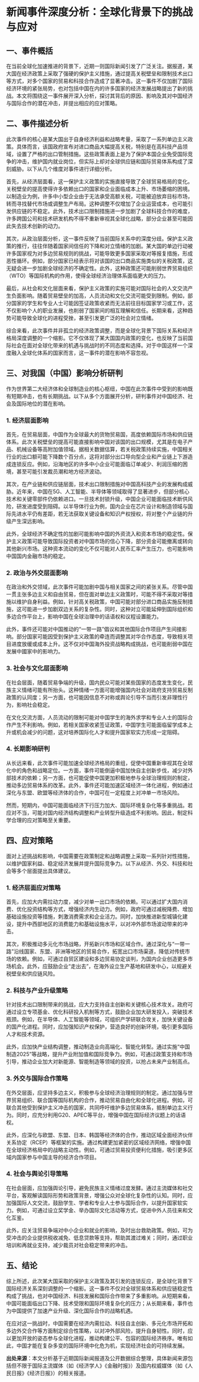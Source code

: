 # 新闻事件深度分析：全球化背景下的挑战与应对

## 一、事件概括

在当前全球化加速推进的背景下，近期一则国际新闻引发了广泛关注。据报道，某大国在经济政策上采取了强硬的保护主义措施，通过提高关税壁垒和限制技术出口等方式，对多个国家的贸易和科技合作造成了显著冲击。这一事件不仅加剧了国际经济环境的紧张局势，也对包括中国在内的许多国家的经济发展战略提出了新的挑战。本文将围绕这一事件展开深入分析，探讨其背后的原因、影响及其对中国经济与国际合作的潜在冲击，并提出相应的应对策略。

## 二、事件描述分析

此次事件的核心是某大国出于自身经济利益和战略考量，采取了一系列单边主义政策。具体而言，该国政府宣布对进口商品大幅提高关税，特别是在高科技产品领域，设置了严格的出口管制措施。这些政策表面上是为了保护本国企业免受国际竞争的冲击，维护国内就业岗位，但实际上却对全球供应链和国际贸易体系构成了深刻威胁。以下从几个维度对事件进行详细分析。

首先，从经济层面看，这一保护主义政策的实施直接导致了全球贸易格局的变化。关税壁垒的提高使得许多依赖出口的国家和企业面临成本上升、市场萎缩的困境。以制造业为例，许多中小型企业由于无法承受高额关税，可能被迫放弃目标市场，转而寻找替代市场或调整生产布局。这种调整不仅增加了企业运营成本，也可能引发供应链的不稳定。此外，技术出口限制措施进一步加剧了全球科技合作的难度，许多跨国公司和技术研发机构不得不重新审视其全球化战略，部分企业甚至可能因此失去技术创新的动力。

其次，从政治层面分析，这一事件反映了当前国际关系中的深度分歧。保护主义政策的推行，往往伴随着国家间信任的下降和对立情绪的加剧。某大国的单边行动被许多国家视为对多边贸易规则的挑战，可能导致更多国家采取对等报复措施，形成恶性循环。例如，部分国家已经表示将对该国的出口商品实施类似的关税政策，这无疑会进一步加剧全球经济的不确定性。此外，这种政策还可能削弱世界贸易组织（WTO）等国际机构的作用，使得全球经济治理体系面临更大的压力。

最后，从社会和文化层面来看，保护主义政策的实施可能对国际社会的人文交流产生负面影响。随着贸易壁垒的加高，人员流动和文化交流可能受到限制。例如，部分国家的学生和专业人士可能因签证政策收紧而无法前往目标国家学习或工作，这不仅影响个人的职业发展，也削弱了国家间的相互理解和信任。长期来看，这种趋势可能导致全球化的进程受挫，甚至引发更广泛的社会对立情绪。

综合来看，此次事件并非孤立的经济政策调整，而是全球化背景下国际关系和经济格局深度调整的一个缩影。它不仅体现了某大国国内政策的变化，也反映了当前国际社会在面对全球化带来的机遇与挑战时的不同态度和选择。对于中国这样一个深度融入全球化体系的国家而言，这一事件的潜在影响不容忽视。

## 三、对我国（中国）影响分析研判

作为世界第二大经济体和全球制造业的核心枢纽，中国在此次事件中受到的影响既有短期冲击，也有长期挑战。以下从多个方面展开分析，研判事件对中国经济、社会及国际地位的潜在影响。

### 1. 经济层面影响

首先，在贸易层面，中国作为全球最大的货物贸易国，高度依赖国际市场和供应链体系。此次关税壁垒的提高可能直接影响中国对该国的出口规模，尤其是在电子产品、机械设备等高附加值领域。据相关数据估算，若关税政策持续实施，中国相关行业的出口额可能下降数个百分点，这将对部分出口导向型企业和产业链上下游造成连锁反应。例如，沿海地区的许多中小企业可能面临订单减少、利润压缩的困境，甚至可能引发裁员潮和地方经济波动。

其次，在产业链和供应链层面，技术出口限制措施对中国高科技产业的发展构成威胁。近年来，中国在5G、人工智能、半导体等领域取得了显著进步，但部分核心技术和关键零部件仍依赖进口。一旦技术封锁升级，中国企业可能面临技术断供风险，研发进度受到阻碍。以半导体行业为例，国内企业在芯片设计和制造领域与国际先进水平仍有差距，若无法获取关键设备和知识产权授权，将对整个产业链的升级产生深远影响。

此外，全球经济不确定性的加剧可能影响中国的外资流入和资本市场的稳定性。保护主义政策可能导致国际投资者对中国市场的信心下降，部分资金可能撤离或转向其他新兴市场。这种资本流动的变化不仅可能对人民币汇率产生压力，也可能影响中国国内金融市场的稳定。

### 2. 政治与外交层面影响

在政治和外交领域，此次事件可能加剧中国与相关国家之间的紧张关系。尽管中国一贯主张多边主义和自由贸易，但在面对单边主义政策时，可能不得不采取对等措施以维护自身利益。例如，针对高关税政策，中国可能对部分进口商品实施反制措施，这可能进一步加剧双边关系的复杂性。同时，这种对立可能延伸到国际组织和多边合作平台上，影响中国在全球治理中的话语权和议程设置能力。

此外，事件还可能对中国推动的“一带一路”倡议和其他国际合作项目产生间接影响。部分国家可能因受到保护主义政策的牵连而调整其对华合作态度，导致相关项目进度放缓或成本上升。这不仅对中国海外投资战略构成挑战，也可能削弱中国在发展中國家中的影响力。

### 3. 社会与文化层面影响

在社会层面，随着贸易争端的升级，国内民众可能对某些国家的态度发生变化，民族主义情绪可能有所抬头。这种情绪一方面可能增强国内社会对政府支持贸易反制政策的认同度；另一方面，也可能因信息不对称或舆论引导不当而引发非理性行为，影响社会稳定。

在文化交流方面，人员流动的限制可能对中国学生的海外求学和专业人士的国际合作产生不利影响。例如，若相关国家收紧签证政策，中国学生可能面临留学成本上升或机会减少的问题，这对培养国际化人才和提升国家软实力形成一定阻碍。

### 4. 长期影响研判

从长远来看，此次事件可能加速全球经济格局的重组，促使中国重新审视其在全球化中的角色和战略定位。一方面，事件可能倒逼中国加快自主创新步伐，减少对外部技术的依赖；另一方面，也可能促使中国更加积极地参与全球治理规则的制定，推动多边贸易体系的改革。此外，事件还可能加速区域经济一体化进程，例如通过深化与东盟、欧盟等经济体的合作，中国可在一定程度上对冲单一市场风险。

然而，短期内，中国可能面临经济下行压力加大、国际环境复杂化等多重挑战。若应对不当，可能对国内经济结构调整和产业转型升级造成不利影响。因此，制定科学合理的应对策略至关重要。

## 四、应对策略

面对上述挑战和影响，中国需要在政策制定和战略调整上采取一系列针对性措施，以维护国家利益、稳定经济发展并提升国际竞争力。以下从经济、外交、科技和社会等多个层面提出具体建议。

### 1. 经济层面应对策略

首先，应加大内需拉动力度，减少对单一出口市场的依赖。可以通过扩大国内消费、优化投资结构等方式，增强经济内生动力。例如，政府可通过减税降费、增加基础设施投资等措施，刺激消费需求和企业活力。同时，加快推进新型城镇化建设，提升中西部地区的消费能力和基础设施水平，以对冲外部市场波动带来的冲击。

其次，积极推动多元化市场战略，开拓新兴市场和区域合作。通过深化与“一带一路”沿线国家、东盟、非洲等地区的贸易合作，拓宽出口市场渠道，降低对传统市场的依赖。例如，可通过自贸区建设和多边贸易协定谈判，为国内企业创造更多市场机会。此外，应鼓励企业“走出去”，在海外设立生产基地和研发中心，以规避关税壁垒和供应链风险。

### 2. 科技与产业升级策略

针对技术出口限制带来的挑战，应大力支持自主创新和关键核心技术攻关。政府可通过设立专项基金、优化科研投入机制等方式，鼓励企业加大研发投入，突破技术瓶颈。例如，在半导体、人工智能等领域，可组织产学研联合攻关，加快关键设备的国产化进程。同时，应加强知识产权保护，营造良好的创新环境，吸引更多国际人才和技术资源。

此外，应加快产业结构调整，推动制造业向高端化、智能化转型。通过实施“中国制造2025”等战略，提升产业附加值和国际竞争力。例如，可通过政策支持和市场引导，推动企业加大对新能源、智能制造等领域的投资，以抢占未来产业制高点。

### 3. 外交与国际合作策略

在外交层面，应坚持多边主义，积极参与全球经济治理规则的制定。通过加强与世界贸易组织、联合国等国际机构的合作，推动贸易自由化和全球化进程。例如，可联合其他受到保护主义冲击的国家，共同呼吁维护多边贸易体系，抵制单边主义行为。同时，应充分利用G20、APEC等平台，增强中国在国际经济议题上的话语权。

此外，应深化与欧盟、东盟、日本、韩国等经济体的合作，推动区域全面经济伙伴关系协定（RCEP）等框架的实施。通过构建更加紧密的区域经济网络，增强中国在全球经济格局中的战略主动性。例如，可通过贸易投资便利化措施，吸引更多区域内国家参与中国主导的经济合作项目。

### 4. 社会与舆论引导策略

在社会层面，应加强舆论引导，避免民族主义情绪过度发酵。通过主流媒体和社交平台，客观解读国际形势和政策背景，增强公众对全球化复杂性的认知。同时，应加强国际人文交流，鼓励学生、学者和专业人士参与国际合作，以提升国家软实力。例如，可通过设立奖学金、举办国际文化活动等方式，促进中外人员往来和文化互鉴。

此外，应关注贸易争端对中小企业和就业的影响，及时出台救助政策。例如，可为受冲击的企业提供税收减免、低息贷款等支持，帮助其渡过难关；同时，通过职业培训和再就业支持，减少裁员对社会稳定带来的冲击。

## 五、结论

综上所述，此次某大国采取的保护主义政策及其引发的连锁反应，是全球化背景下国际经济关系深刻调整的一个缩影。这一事件不仅对全球贸易体系和供应链稳定性构成了挑战，也对中国经济、科技发展和国际合作带来了多重影响。从短期来看，中国可能面临出口下降、技术受限和国际环境复杂化的压力；从长期来看，事件也为中国提供了加速产业升级、深化国际合作的战略机遇。

在应对这一挑战时，中国需要在经济内需拉动、科技自主创新、多元化市场开拓和多边外交合作等方面制定综合性策略，以对冲外部风险，提升自身韧性。同时，应以更加开放的姿态参与全球化进程，推动构建公平、包容的国际经济秩序。唯有如此，中国才能在复杂多变的国际环境中化危为机，实现经济社会的可持续发展。

**出处来源**：本文分析基于近期国际新闻报道及公开数据综合整理，具体新闻来源包括但不限于国际主流媒体（如《经济学人》《金融时报》）及国内权威媒体（如《人民日报》《经济日报》）的相关报道。